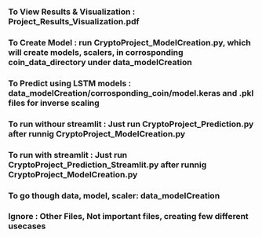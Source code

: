 
### To View Results & Visualization : Project_Results_Visualization.pdf
### To Create Model : run CryptoProject_ModelCreation.py, which will create models, scalers, in corrosponding coin_data_directory under data_modelCreation
### To Predict using LSTM models : data_modelCreation/corrosponding_coin/model.keras and .pkl files for inverse scaling
### To run withour streamlit : Just run CryptoProject_Prediction.py after runnig CryptoProject_ModelCreation.py
### To run with streamlit : Just run CryptoProject_Prediction_Streamlit.py after runnig CryptoProject_ModelCreation.py
### To go though data, model, scaler: data_modelCreation
### Ignore : Other Files,  Not important files, creating few different usecases 